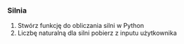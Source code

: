 ### Silnia ###

1. Stwórz funkcję do obliczania silni w Python
2. Liczbę naturalną dla silni pobierz z inputu użytkownika